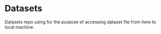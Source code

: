 # Datasets
Datasets repo using for the purpose of accessing dataset file from here to local machine.
